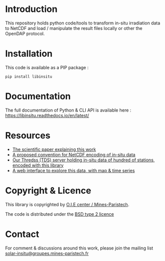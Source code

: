 # Introduction

This repository holds python code/tools to transform in-situ irradiation data to NetCDF and load / manipulate 
the result files locally or other the OpenDAP protocol.

# Installation 

This code is available as a PIP package :

    pip install libinsitu

# Documentation

The full documentation of Python & CLI API is available here :
https://libinsitu.readthedocs.io/en/latest/

# Resources 

* [The scientific paper explaining this work](https://hal.archives-ouvertes.fr/hal-03811628)
* [A proposed convention for NetCDF encoding of in-situ data](https://libinsitu.readthedocs.io/en/latest/conventions.html)
* [Our Thredss (TDS) server holding in-situ data of hundred of stations, encoded with this library](http://tds.webservice-energy.org/thredds/in-situ.html)
* [A web interface to explore this data, with map & time series](http://viewer.webservice-energy.org/in-situ/)


# Copyright & Licence

This library is copyrighted by [O.I.E center / Mines-Paristech](https://www.oie.minesparis.psl.eu/Accueil/). 

The code is distributed under the [BSD type 2 licence](LICENSE)


# Contact

For comment & discussions around this work, please join the mailing list [solar-insitu@groupes.mines-paristech.fr](https://groupes.minesparis.psl.eu/wws/info/solar-insitu)


